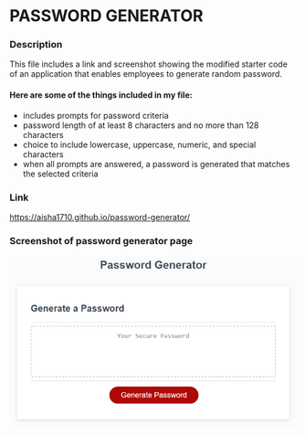 # PASSWORD GENERATOR

### Description

This file includes a link and screenshot showing the modified starter code of an application that enables employees to generate random password.

#### Here are some of the things included in my file:

- includes prompts for password criteria
- password length of at least 8 characters and no more than 128 characters
- choice to include lowercase, uppercase, numeric, and special characters
- when all prompts are answered, a password is generated that matches the selected criteria

### Link

https://aisha1710.github.io/password-generator/

### Screenshot of password generator page

![screenshot of password generator](./images/03-javascript-homework-demo.png)
